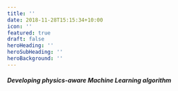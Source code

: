 ```yaml
---
title: ''
date: 2018-11-28T15:15:34+10:00
icon: ''
featured: true
draft: false
heroHeading: ''
heroSubHeading: ''
heroBackground: ''
---
```


##### Developing physics-aware Machine Learning algorithm